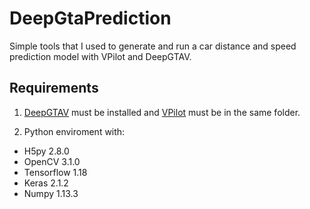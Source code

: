 # DeepGtaPrediction
Simple tools that I used to generate and run a car distance and speed prediction model with VPilot and DeepGTAV.

## Requirements
1. [DeepGTAV](https://github.com/ai-tor/DeepGTAV) must be installed and [VPilot](https://github.com/cpgeier/VPilot) must be in the same folder.

2. Python enviroment with:
- H5py 2.8.0
- OpenCV 3.1.0
- Tensorflow 1.18
- Keras 2.1.2
- Numpy 1.13.3
